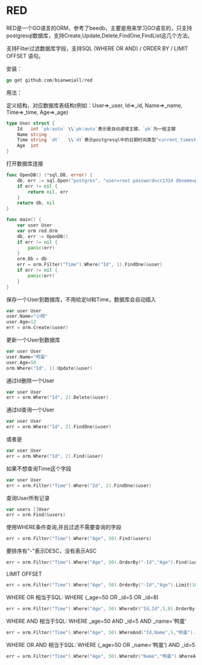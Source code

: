 RED
====

RED是一个GO语言的ORM，参考了beedb，主要是用来学习GO语言的，只支持postgresql数据库，支持Create,Update,Delete,FindOne,FindList这几个方法。

支持Filter过滤数据库字段，支持SQL (WHERE OR AND) / ORDER BY / LIMIT OFFSET 语句。

安装：
```go
go get github.com/bianweiall/red
```

用法：

定义结构，对应数据库表结构(例如：User=>_user, Id=>_id, Name=>_name, Time=>_time, Age=>_age)
```go
type User struct {
    Id   int `pk:auto` \\`pk:auto`表示是自动递增主键，`pk`为一般主键
    Name string
	Time string `dt`   \\`dt`表示postgresql中的日期时间类型"current_timestamp"
	Age  int
}
```

打开数据库连接
```go
func OpenDB() (*sql.DB, error) {
    db, err := sql.Open("postgres", "user=root password=cc1314 dbname=pgdemo01 sslmode=disable")
	if err != nil {
		return nil, err
	}
	return db, nil
}
```

```go
func main() {
    var user User
	var orm red.Orm
	db, err := OpenDB()
	if err != nil {
		panic(err)
	}
	orm.Db = db
	err = orm.Filter("Time").Where("Id", 1).FindOne(&user)
	if err != nil {
		panic(err)
	}
}
```

保存一个User到数据库，不用给定Id和Time，数据库会自动插入
```go
var user User
user.Name="小明"
user.Age=12
err = orm.Create(&user)
```

更新一个User到数据库
```go
var user User
user.Name="鸭蛋"
user.Age=50
orm.Where("Id", 1).Update(&user)
```

通过Id删除一个User
```go
var user User
err = orm.Where("Id", 2).Delete(&user)
```

通过Id查询一个User
```go
var user User
err = orm.Where("Id", 2).FindOne(&user)
```
或者是
```go
var user User
err = orm.Where("Id", 2).Find(&user)
```

如果不想查询Time这个字段
```go
var user User
err = orm.Filter("Time").Where("Id", 2).FindOne(&user)
```

查询User所有记录
```go
var users []User
err = orm.Find(&users)
```
使用WHERE条件查询,并且过滤不需要查询的字段
```go
err = orm.Filter("Time").Where("Age", 50).Find(&users)
```
要排序有"-"表示DESC，没有表示ASC
```go
err = orm.Filter("Time").Where("Age", 50).OrderBy("-Id","Age").Find(&users)
```
LIMIT OFFSET
```go
err = orm.Filter("Time").Where("Age", 50).OrderBy("-Id","Age").Limit(10).Offset(5).Find(&users)
```
WHERE OR 相当于SQL: WHERE (_age=50 OR _id=5 OR _id=8)
```go
err = orm.Filter("Time").Where("Age", 50).WhereOr("Id,Id",5,8).OrderBy("-Id","Age").Limit(10).Offset(5).Find(&users)
```
WHERE AND 相当于SQL: WHERE _age=50 AND _id=5 AND _name='鸭蛋'
```go
err = orm.Filter("Time").Where("Age", 50).WhereAnd("Id,Name",5,"鸭蛋").OrderBy("-Id","Age").Limit(10).Offset(5).Find(&users)
```
WHERE OR AND 相当于SQL: WHERE (_age=50 OR _name='鸭蛋') AND _id=5
```go
err = orm.Filter("Time").Where("Age", 50).WhereOr("Name","鸭蛋").WhereAnd("Id",5).OrderBy("-Id","Age").Limit(10).Offset(5).Find(&users)
```
